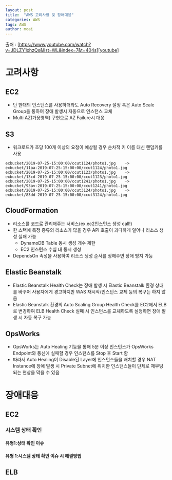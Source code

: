 ```yaml
---
layout: post
title:  "AWS 고려사항 및 장애대응"
categories: AWS
tags: AWS
author: moai
---
```

출처 : [https://www.youtube.com/watch?v=JDLZY1xhzQs&list=WL&index=7&t=404s][youtube]
# 고려사항
## EC2
- 단 한대의 인스턴스를 사용하더라도 Auto Recovery 설정 혹은 Auto Scale Group을 통하여 장애 발생시 자동으로 인스턴스 교체
- Multi AZ(가용영역) 구현으로 AZ Failure시 대응




## S3
- 워크로드가 초당 100개 이상의 요청이 예상될 경우 순차적 키 이름 대신 랜덤키를 사용
 ```
exbucket/2019-07-25-15:00:00/ccut1124/photo1.jpg    ->    exbucket/11aa-2019-07-25-15:00:00/ccut1124/photo1.jpg   
exbucket/2019-07-25-15:00:00/ccut1123/photo1.jpg    ->    exbucket/13cd-2019-07-25-15:00:00/ccut1123/photo1.jpg   
exbucket/2019-07-25-15:00:00/ccut1241/photo1.jpg    ->    exbucket/93av-2019-07-25-15:00:00/ccut1241/photo1.jpg   
exbucket/2019-07-25-15:00:00/ccut3124/photo1.jpg    ->    exbucket/83dd-2019-07-25-15:00:00/ccut3124/photo1.jpg   
```
## CloudFormation
- 리소스를 코드로 관리해주는 서비스(ex.ec2인스턴스 생성 call!)
- 한 스택에 특정 종류의 리소스가 많을 경우 API 호출이 과다하게 일어나 리소스 생성 실패 가능
    - DynamoDB Table 동시 생성 개수 제한 
    - EC2 인스턴스 수십 대 동시 생성 
- DependsOn 속성을 사용하여 리소스 생성 순서를 정해주면 장애 방지 가능
## Elastic Beanstalk
- Elastic Beanstalk Health Check는 장애 발생 시 Elastic Beanstalk 환경 상태를 바꾸어 사용자에게 경고하지만 WAS 재시작/인스턴스 교체 등의 복구는 하지 않음
- Elastic Beanstalk 환경의 Auto Scaling Group Health Check를 EC2에서 ELB로 변경하여 ELB Health Check 실패 시 인스턴스를 교체하도록 설정하면 장애 발생 시 자동 복구 가능
## OpsWorks
- OpsWorks는 Auto Healing 기능을 통해 5분 이상 인스턴스가 OpsWorks Endpoint와 통신에 실패할 경우 인스턴스를 Stop 후 Start 함
- 따라서 Auto Healing이 Disable된 Layer에 인스턴스들을 배치할 경우 NAT Instance에 장애 발생 시 Private Subnet에 위치한 인스턴스들이 단체로 재부팅 되는 현상을 막을 수 있음


# 장애대응
## EC2
### 시스템 상태 확인
#### 유형1:상태 확인 이슈

#### 유형 1:시스템 상태 확인 이슈 시 해결방법

## ELB
[youtube]: https://www.youtube.com/watch?v=JDLZY1xhzQs&list=WL&index=7&t=404s